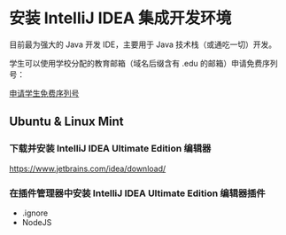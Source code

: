 # 安装 IntelliJ IDEA 集成开发环境

目前最为强大的 Java 开发 IDE，主要用于 Java 技术栈（或通吃一切）开发。

学生可以使用学校分配的教育邮箱（域名后缀含有 .edu 的邮箱）申请免费序列号：

[申请学生免费序列号](https://www.jetbrains.com/student/)

## Ubuntu & Linux Mint

### 下载并安装 IntelliJ IDEA Ultimate Edition 编辑器

https://www.jetbrains.com/idea/download/

### 在插件管理器中安装 IntelliJ IDEA Ultimate Edition 编辑器插件
- .ignore
- NodeJS
